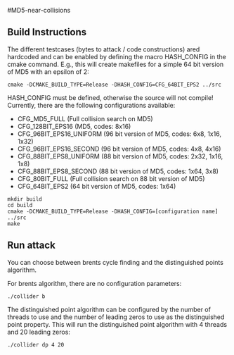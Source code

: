 #MD5-near-collisions

## Build Instructions

The different testcases (bytes to attack / code constructions) ared hardcoded and can be enabled by defining the macro HASH_CONFIG in the cmake command. E.g., this will create makefiles for a simple 64 bit version of MD5 with an epsilon of 2:

```
cmake -DCMAKE_BUILD_TYPE=Release -DHASH_CONFIG=CFG_64BIT_EPS2 ../src
```

HASH_CONFIG must be defined, otherwise the source will not compile! Currently, there are the following configurations available:

* CFG_MD5_FULL (Full collision search on MD5)
* CFG_128BIT_EPS16 (MD5, codes: 8x16)
* CFG_96BIT_EPS16_UNIFORM (96 bit version of MD5, codes: 6x8, 1x16, 1x32)
* CFG_96BIT_EPS16_SECOND (96 bit version of MD5, codes: 4x8, 4x16)
* CFG_88BIT_EPS8_UNIFORM (88 bit version of MD5, codes: 2x32, 1x16, 1x8)
* CFG_88BIT_EPS8_SECOND (88 bit version of MD5, codes: 1x64, 3x8)
* CFG_80BIT_FULL (Full collision search on 88 bit version of MD5)
* CFG_64BIT_EPS2 (64 bit version of MD5, codes: 1x64)

```
mkdir build
cd build
cmake -DCMAKE_BUILD_TYPE=Release -DHASH_CONFIG=[configuration name]  ../src
make
```
## Run attack

You can choose between brents cycle finding and the distinguished points algorithm.

For brents algorithm, there are no configuration parameters:

```
./collider b
```

The distinguished point algorithm can be configured by the number of threads to use and the number of leading zeros to use as the distinguished point property. This will run the distinguished point algorithm with 4 threads and 20 leading zeros:

```
./collider dp 4 20
```
